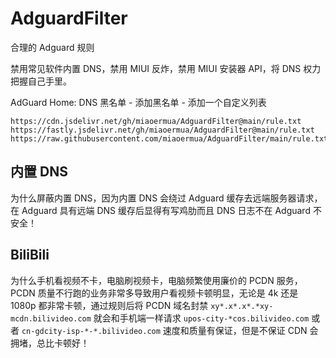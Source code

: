 # AdguardFilter

合理的 Adguard 规则

禁用常见软件内置 DNS，禁用 MIUI 反炸，禁用 MIUI 安装器 API，将 DNS 权力把握自己手里。

AdGuard Home: DNS 黑名单 - 添加黑名单 - 添加一个自定义列表 

```url
https://cdn.jsdelivr.net/gh/miaoermua/AdguardFilter@main/rule.txt
https://fastly.jsdelivr.net/gh/miaoermua/AdguardFilter@main/rule.txt
https://raw.githubusercontent.com/miaoermua/AdguardFilter/main/rule.txt
```

## 内置 DNS

为什么屏蔽内置 DNS，因为内置 DNS 会绕过 Adguard 缓存去远端服务器请求，在 Adguard 具有远端 DNS 缓存后显得有写鸡肋而且 DNS 日志不在 Adguard 不安全！

## BiliBili

为什么手机看视频不卡，电脑刷视频卡，电脑频繁使用廉价的 PCDN 服务，PCDN 质量不行跑的业务非常多导致用户看视频卡顿明显，无论是 4k 还是 1080p 都非常卡顿，通过规则后将 PCDN 域名封禁 `xy*.x*.x*.*xy-mcdn.bilivideo.com` 就会和手机端一样请求 `upos-city-*cos.bilivideo.com` 或者 `cn-gdcity-isp-*-*.bilivideo.com` 速度和质量有保证，但是不保证 CDN 会拥堵，总比卡顿好！
